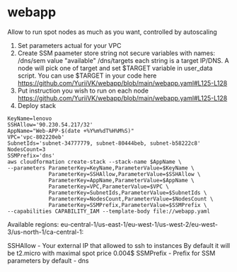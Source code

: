 # webapp

Allow to run spot nodes as much as you want, controlled by autoscaling
1. Set parameters actual for your VPC
2. Create SSM paameter store string not secure variables with names:
  /dns/sem       value "available"
  /dns/targets   each string is a target IP/DNS. A node will pick one of target
                 and set $TARGET variable in user_data script. You can use $TARGET
                 in your code here https://github.com/YuriiVK/webapp/blob/main/webapp.yaml#L125-L128
3. Put instruction you wish to run on each node
    https://github.com/YuriiVK/webapp/blob/main/webapp.yaml#L125-L128
4. Deploy stack
```
KeyName=lenovo
SSHAllow='90.230.54.217/32'
AppName="Web-APP-$(date +%Y%m%dT%H%M%S)"
VPC='vpc-802220eb'
SubnetIds='subnet-34777779, subnet-80444beb, subnet-b58222c8'
NodesCount=3
SSMPrefix='dns'
aws cloudformation create-stack --stack-name $AppName \
--parameters ParameterKey=KeyName,ParameterValue=$KeyName \
             ParameterKey=SSHAllow,ParameterValue=$SSHAllow \
             ParameterKey=AppName,ParameterValue=$AppName \
             ParameterKey=VPC,ParameterValue=$VPC \
             ParameterKey=SubnetIds,ParameterValue=$SubnetIds \
             ParameterKey=NodesCount,ParameterValue=$NodesCount \
             ParameterKey=SSMPrefix,ParameterValue=$SSMPrefix \
--capabilities CAPABILITY_IAM --template-body file://webapp.yaml
```

Available regions: eu-central-1/us-east-1/eu-west-1/us-west-2/eu-west-3/us-north-1/ca-central-1:

SSHAllow - Your external IP that allowed to ssh to instances
By default it will be t2.micro with maximal spot price 0.004$
SSMPrefix - Prefix for SSM parameters by default - dns
